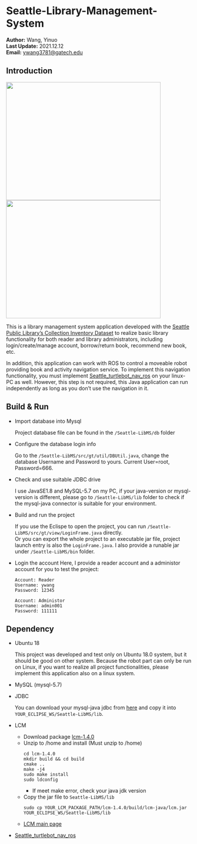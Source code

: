 # Seattle-Library-Management-System

**Author:** Wang, Yinuo\
**Last Update:** 2021.12.12\
**Email:** ywang3781@gatech.edu

## Introduction

<img src="https://user-images.githubusercontent.com/69251304/145726243-9aefe150-7a63-40b4-9bd8-e2a470db3a87.png" width="420" height="320"/> <img src="https://user-images.githubusercontent.com/69251304/145726254-c10b7707-8586-4e98-b10f-0898de7a44fc.png" width="420" height="320"/><br/>

This is a library management system application developed with the [Seattle Public Library’s Collection Inventory Dataset](https://data.seattle.gov/Community/Library-Collection-Inventory/6vkj-f5xf) to realize basic library functionality for both reader and library administrators, including login/create/manage account, borrow/return book, recommend new book, etc.

In addition, this application can work with ROS to control a moveable robot providing book and activity navigation service. 
To implement this navigation functionality, you must implement [Seattle_turtlebot_nav_ros](https://github.com/AWang-Cabin/seattle_turtlebot_nav_ros) on your linux-PC as well. However, this step is not required, this Java application can run independently as long as you don’t use the navigation in it.

## Build & Run
* Import database into Mysql

   Project database file can be found in the `/Seattle-LibMS/db` folder
   
* Configure the database login info

   Go to the `/Seattle-LibMS/src/gt/util/DBUtil.java`, change the database Username and Password to yours. Current User=root, Password=666. 
* Check and use suitable JDBC drive

   I use JavaSE1.8 and MySQL-5.7 on my PC, if your java-version or mysql-version is different, please go to `/Seattle-LibMS/lib` folder to check if the mysql-java connector is suitable for your environment.
   
* Build and run the project

   If you use the Eclispe to open the project, you can run `/Seattle-LibMS/src/gt/view/LoginFrame.java` directly.\
   Or you can export the whole project to an executable jar file, project launch entry is also the `LoginFrame.java`.
   I also provide a runable jar under `/Seattle-LibMS/bin` folder.

* Login the account
   Here, I provide a reader account and a administor account for you to test the project:
   ```
   Account: Reader
   Username: ywang
   Password: 12345
   
   Account: Administor
   Username: admin001
   Password: 111111
   ```

## Dependency
* Ubuntu 18

   This project was developed and test only on Ubuntu 18.0 system, but it should be good on other system.
   Because the robot part can only be run on Linux, if you want to realize all project functionalities, please implement this application also on a linux system.
   
* MySQL (mysql-5.7)

* JDBC

   You can download your mysql-java jdbc from [here](https://mvnrepository.com/artifact/mysql/mysql-connector-java) and copy it into `YOUR_ECLIPSE_WS/Seattle-LibMS/lib`.
   
* LCM
    * Download package [lcm-1.4.0](https://github.com/AWang-Cabin/MiLAB-Cheetah-Software/releases/download/v1.0.0/lcm-1.4.0.zip) 
    * Unzip to /home and install (Must unzip to /home)
        ```
        cd lcm-1.4.0
        mkdir build && cd build
        cmake ..
        make -j4
        sudo make install
        sudo ldconfig
        ```
      * If meet make error, check your java jdk version
    * Copy the jar file to `Seattle-LibMS/lib`
      ```
      sudo cp YOUR_LCM_PACKAGE_PATH/lcm-1.4.0/build/lcm-java/lcm.jar YOUR_ECLIPSE_WS/Seattle-LibMS/lib
      ```
    * [LCM main page](https://lcm-proj.github.io/)
    
* [Seattle_turtlebot_nav_ros](https://github.com/AWang-Cabin/seattle_turtlebot_nav_ros)

